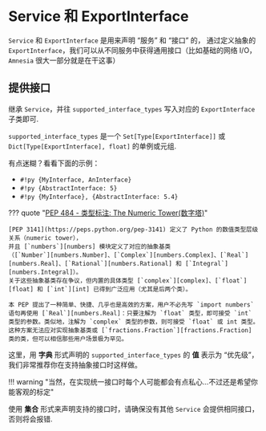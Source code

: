 # Service 和 ExportInterface

`Service` 和 `ExportInterface` 是用来声明 “服务” 和 “接口” 的，
通过定义抽象的 `ExportInterface`，我们可以从不同服务中获得通用接口（比如基础的网络 I/O，`Amnesia` 很大一部分就是在干这事）

## 提供接口

继承 `Service`，并往 `supported_interface_types` 写入对应的 `ExportInterface` 子类即可.

`supported_interface_types` 是一个 `Set[Type[ExportInterface]]` 或 `Dict[Type[ExportInterface], float]` 的单例或元组.

有点迷糊？看看下面的示例：

- `#!py {MyInterface, AnInterface}`
- `#!py {AbstractInterface: 5}`
- `#!py {MyInterface}, {AbstractInterface: 5.4}`

??? quote "[PEP 484 - 类型标注: The Numeric Tower(数字塔)](https://peps.python.org/pep-0484/#the-numeric-tower)"

    [PEP 3141](https://peps.python.org/pep-3141) 定义了 Python 的数值类型层级关系（numeric tower），
    并且 [`numbers`][numbers] 模块定义了对应的抽象基类
    （[`Number`][numbers.Number]、[`Complex`][numbers.Complex]、[`Real`][numbers.Real]、[`Rational`][numbers.Rational] 和 [`Integral`][numbers.Integral]）。
    关于这些抽象基类存在争议，但内置的具体类型 [`complex`][complex]、[`float`][float] 和 [`int`][int] 已得到广泛应用（尤其是后两个类）。

    本 PEP 提出了一种简单、快捷、几乎也是高效的方案，用户不必先写 `import numbers` 语句再使用 [`Real`][numbers.Real]：只要注解为 `float` 类型，即可接受 `int` 类型的参数。类似地，注解为 `complex` 类型的参数，则可接受 `float` 或 int 类型。这种方案无法应对实现抽象基类或 [`fractions.Fraction`][fractions.Fraction] 类的类，但可以相信那些用户场景极为罕见。

这里，用 **字典** 形式声明的 `supported_interface_types` 的 **值** 表示为 “优先级”，
我们非常推荐你在支持抽象接口时这样做。

!!! warning "当然，在实现统一接口时每个人可能都会有点私心...不过还是希望你能客观的标定"

使用 **集合** 形式来声明支持的接口时，请确保没有其他 `Service` 会提供相同接口，否则将会报错.
